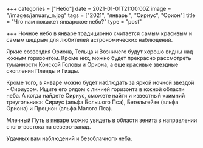 +++
categories = ["Небо"]
date = 2021-01-01T21:00:00Z
image = "/images/january_n.jpg"
tags = ["2021", "январь ", "Сириус", "Орион"]
title = "Что нам покажет январское небо?"
type = "post"

+++
Ночное небо в январе традиционно считается самым красивым и самым щедрым для любителей астрономических наблюдений.  
  
Яркие созвездия Ориона, Тельца и Возничего будут хорошо видны над южным горизонтом. Кроме них, можно будет прекрасно рассмотреть туманности Конской Головы и Ориона, а еще красивые звездные скопления Плеяды и Гиады.  
  
Кроме того, в январе можно будет наблюдать за яркой ночной звездой - Сириусом. Ищите его рядом с линией горизонта в южной области неба. А когда найдете Сириус, сможете найти и известный «зимний треугольник»: Сириус (альфа Большого Пса), Бетельгейзе (альфа Ориона) и Процион (альфа Малого Пса).  
  
Млечный Путь в январе можно увидеть в области зенита в направлении с юго-востока на северо-запад.  
  
Удачных вам наблюдений и безоблачного неба.